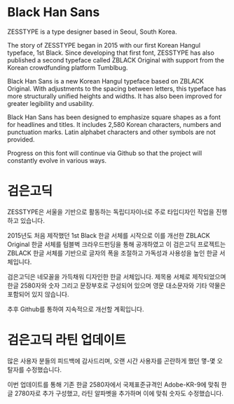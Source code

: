 # Black Han Sans


ZESSTYPE is a type designer based in Seoul, South Korea. 

The story of ZESSTYPE began in 2015 with our first Korean Hangul typeface, 1st Black. Since developing that first font, ZESSTYPE has also published a second typeface called ZBLACK Original with support from the Korean crowdfunding platform Tumblbug. 

Black Han Sans is a new Korean Hangul typeface based on ZBLACK Original.
With adjustments to the spacing between letters, this typeface has more structurally unified heights and widths. It has also been improved for greater legibility and usability.

Black Han Sans has been designed to emphasize square shapes as a font for headlines and titles.
It includes 2,580 Korean characters, numbers and punctuation marks. Latin alphabet characters and other symbols are not provided. 

Progress on this font will continue via Github so that the project will constantly evolve in various ways.


# 
# 검은고딕


ZESSTYPE은 서울을 기반으로 활동하는 독립디자이너로 주로 타입디자인 작업을 진행하고 있습니다. 

2015년도 처음 제작했던 1st Black 한글 서체를 시작으로 이를 개선한 ZBLACK Original 한글 서체를 텀블벅 크라우드펀딩을 통해 공개하였고 이 검은고딕 프로젝트는 ZBLACK 한글 서체를 기반으로 글자의 폭을 조절하고 가독성과 사용성을 높인 한글 서체입니다.

검은고딕은 네모꼴을 가득채워 디자인한 한글 서체입니다. 제목용 서체로 제작되었으며 한글 2580자와 숫자 그리고 문장부호로 구성되어 있으며 영문 대소문자와 기타 약물은 포함되어 있지 않습니다. 

추후 Github를 통하여 지속적으로 개선할 계획입니다. 


# 
# 검은고딕 라틴 업데이트


많은 사용자 분들의 피드백에 감사드리며, 오랜 시간 사용자를 곤란하게 했던 몋-몇 오탈자를 수정했습니다. 

이번 업데이트를 통해 기존 한글 2580자에서 국제표준규격인 Adobe-KR-9에 맞춰 한글 2780자로 추가 구성했고, 라틴 알파벳을 추가하며 이에 맞춰 숫자도 수정했습니다. 
